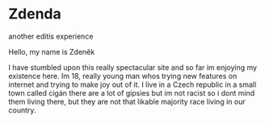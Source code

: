 # Zdenda
another editis experience

Hello, my name is Zdeněk

I have stumbled upon this really spectacular site and so far im enjoying my existence here. Im 18, really young man whos trying new features on internet and trying to make joy out of it. I live in a Czech republic in a small town called cigán there are a lot of gipsies but im not racist so i dont mind them living there, but they are not that likable majority race living in our country.
